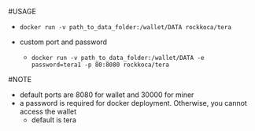 #USAGE

* `docker run -v path_to_data_folder:/wallet/DATA rockkoca/tera`

* custom port and password 
    * `docker run -v path_to_data_folder:/wallet/DATA -e password=tera1 -p 80:8080 rockkoca/tera`

#NOTE
* default ports are 8080 for wallet and 30000 for miner
* a password is required for docker deployment. Otherwise, you cannot access the wallet
    * default is tera